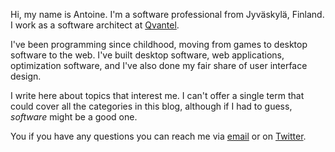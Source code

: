 Hi, my name is Antoine. I'm a software professional from Jyväskylä, Finland. I work as a software
architect at [Qvantel](http://www.qvantel.com).

I've been programming since childhood, moving from games to desktop software to the web. I've built
desktop software, web applications, optimization software, and I've also done my fair share of user
interface design.

I write here about topics that interest me. I can't offer a single term that could cover all the
categories in this blog, although if I had to guess, *software* might be a good one.

You if you have any questions you can reach me via [email](mailto:ane@iki.fi) or
on [Twitter](https://twitter.com/anewtf).

